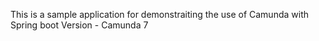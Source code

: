 This is a sample application for demonstraiting the use of Camunda with Spring boot 
Version - Camunda 7
